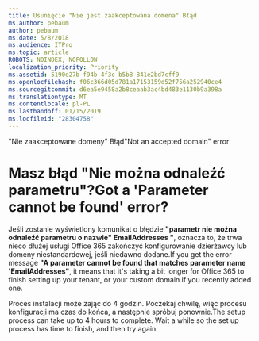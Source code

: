 ```yaml
---
title: Usunięcie "Nie jest zaakceptowana domena" Błąd
ms.author: pebaum
author: pebaum
ms.date: 5/8/2018
ms.audience: ITPro
ms.topic: article
ROBOTS: NOINDEX, NOFOLLOW
localization_priority: Priority
ms.assetid: 5190e27b-f94b-4f3c-b5b8-841e2bd7cff9
ms.openlocfilehash: f06c366d05d781a17153159d52f756a252940ce4
ms.sourcegitcommit: d6ea5e9458a2b8ceaab3ac4bd483e1130b9a398a
ms.translationtype: MT
ms.contentlocale: pl-PL
ms.lasthandoff: 01/15/2019
ms.locfileid: "28304758"
---
```

<span data-ttu-id="5de39-102">"Nie zaakceptowane domeny" Błąd</span><span class="sxs-lookup"><span data-stu-id="5de39-102">"Not an accepted domain" error</span></span>

# <a name="got-a-parameter-cannot-be-found-error"></a><span data-ttu-id="5de39-103">Masz błąd "Nie można odnaleźć parametru"?</span><span class="sxs-lookup"><span data-stu-id="5de39-103">Got a 'Parameter cannot be found' error?</span></span>

<span data-ttu-id="5de39-104">Jeśli zostanie wyświetlony komunikat o błędzie **"parametr nie można odnaleźć parametru o nazwie" EmailAddresses "**, oznacza to, że trwa nieco dłużej usługi Office 365 zakończyć konfigurowanie dzierżawcy lub domeny niestandardowej, jeśli niedawno dodane.</span><span class="sxs-lookup"><span data-stu-id="5de39-104">If you get the error message **"A parameter cannot be found that matches parameter name 'EmailAddresses"**, it means that it's taking a bit longer for Office 365 to finish setting up your tenant, or your custom domain if you recently added one.</span></span> 
  
<span data-ttu-id="5de39-p101">Proces instalacji może zająć do 4 godzin. Poczekaj chwilę, więc procesu konfiguracji ma czas do końca, a następnie spróbuj ponownie.</span><span class="sxs-lookup"><span data-stu-id="5de39-p101">The setup process can take up to 4 hours to complete. Wait a while so the set up process has time to finish, and then try again.</span></span>
  

